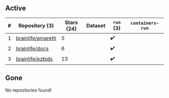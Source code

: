 ## Active
| # | Repository (3) | Stars (24) | Dataset | `run` (3) | `containers-run` |
| --- | --- | --- | --- | --- | --- |
| 1 | [brainlife/amaretti](https://github.com/brainlife/amaretti) | 5 |  | :heavy_check_mark: |  |
| 2 | [brainlife/docs](https://github.com/brainlife/docs) | 6 |  | :heavy_check_mark: |  |
| 3 | [brainlife/ezbids](https://github.com/brainlife/ezbids) | 13 |  | :heavy_check_mark: |  |

## Gone
No repositories found!
